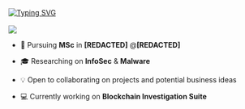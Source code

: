 <a href="https://git.io/typing-svg">
   <img src="https://readme-typing-svg.demolab.com?font=Fira+Code&size=17&duration=2500&pause=800&color=7fff00&multiline=true&repeat=false&width=530&height=80&lines=Arb1trage;MSc+InfoSec+Researcher+%7C+Software+Engineer;Blockchain+%7C+Automation+%7C+Bots" alt="Typing SVG" />
</a>
<br/>
<br/>

<a href="https://github.com/arb1trage">
    <img src="https://github-stats-alpha.vercel.app/api?username=arb1trage&cc=000&tc=fff&ic=7fff00&bc=0000">
</a>

* 📖 Pursuing **MSc** in **[REDACTED]** @**[REDACTED]**

* 🎓 Researching on **InfoSec** & **Malware**

* 💡 Open to collaborating on projects and potential business ideas

* 💻 Currently working on **Blockchain Investigation Suite**
